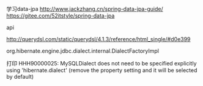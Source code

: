 学习data-jpa
http://www.jackzhang.cn/spring-data-jpa-guide/
https://gitee.com/52itstyle/spring-data-jpa

api

http://querydsl.com/static/querydsl/4.1.3/reference/html_single/#d0e399


org.hibernate.engine.jdbc.dialect.internal.DialectFactoryImpl 

打印 HHH90000025: MySQLDialect does not need to be specified explicitly using 'hibernate.dialect' (remove the property setting and it will be selected by default)